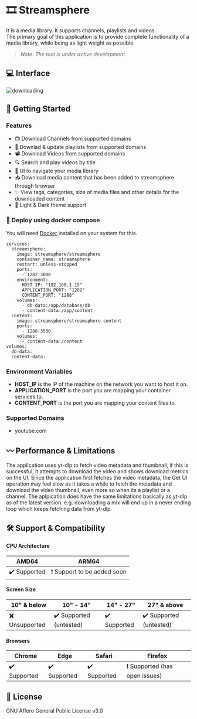 # :film_strip: Streamsphere

It is a media library. It supports channels, playlists and videos. <br />
The primary goal of this application is to provide complete functionality of a media library, while being as light weight as possible.
> *Note: The tool is under active development.*

## :computer: Interface
![downloading](https://github.com/user-attachments/assets/8c9654aa-6231-4bde-b144-c79d9b233592)

## :rocket: Getting Started

### Features
- 📺 Download Channels from supported domains
- 📼 Downlad & update playlists from supported domains
- 📽️ Download Videos from supported domains
- 🔍 Search and play videos by title
- 👾 UI to navigate your media library
- 📥 Download media content that has been added to streamsphere through browser
- ✨ View tags, categories, size of media files and other details for the downloaded content
- 🎴 Light & Dark theme support

### :whale: Deploy using docker compose 
You will need [Docker](https://docs.docker.com/get-docker/) installed on your system for this.

```
services:
  streamsphere:
    image: streamsphere/streamsphere
    container_name: streamsphere
    restart: unless-stopped
    ports:
      - 1282:3000
    environment:
      HOST_IP: "192.168.1.15"
      APPLICATION_PORT: "1282"
      CONTENT_PORT: "1288"
    volumes:
      - db-data:/app/database/db
      - content-data:/app/content
  content:
    image: streamsphere/streamsphere-content
    ports:
      - 1288:3500
    volumes:
      - content-data:/content
volumes:
  db-data:
  content-data:
```

### Environment Variables

- **HOST_IP** is the IP of the machine on the network you want to host it on.
- **APPLICATION_PORT** is the port you are mapping your container services to.
- **CONTENT_PORT** is the port you are mapping your content files to.

### Supported Domains
-  youtube.com

## 〰️ Performance & Limitations
The application uses yt-dlp to fetch video metadata and thumbnail, if this is successful, it attempts to download the video and shows download metrics on the UI. Since the application first fetches the video metadata, the Get UI operation may feel slow as it takes a while to fetch the metadata and download the video thumbnail, even more so when its a playlist or a channel. The aplpication does have the same limitations basically as yt-dlp as of the latest version. e.g. downloading a mix will end up in a never ending loop which keeps fetching data from yt-dlp.

## :hammer_and_wrench: Support & Compatibility

#### CPU Architecture
| AMD64 | ARM64 |
| ------------- | ------------- |
| ✔️ Supported | ❗ Support to be added soon |

#### Screen Size
| 10" & below | 10" - 14" | 14" - 27" | 27" & above |
| ------------- | ------------- | ------------- | ------------- |
| ✖️ Unsupported | ✔️ Supported (untested) | ✔️ Supported | ✔️ Supported (untested) |

#### Browsers
| Chrome | Edge | Safari | Firefox |
| ------------- | ------------- | ------------- | ------------- |
|  ✔️ Supported | ✔️ Supported | ✔️ Supported | ❗ Supported (has open issues) |

## 📝 License
GNU Affero General Public License v3.0
